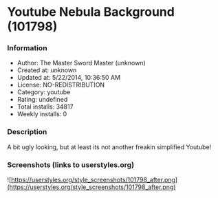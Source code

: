 # Youtube Nebula Background (101798)

### Information
- Author: The Master Sword Master (unknown)
- Created at: unknown
- Updated at: 5/22/2014, 10:36:50 AM
- License: NO-REDISTRIBUTION
- Category: youtube
- Rating: undefined
- Total installs: 34817
- Weekly installs: 0


### Description
A bit ugly looking, but at least its not another freakin simplified Youtube!


### Screenshots (links to userstyles.org)
![https://userstyles.org/style_screenshots/101798_after.png](https://userstyles.org/style_screenshots/101798_after.png)


